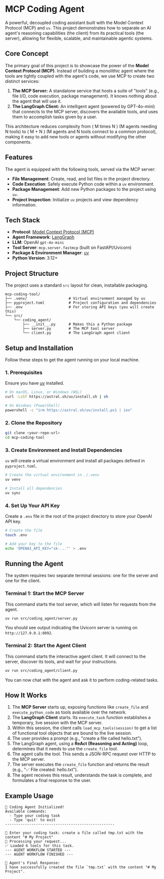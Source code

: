 # MCP Coding Agent

A powerful, decoupled coding assistant built with the Model Context Protocol (MCP) and `uv`. This project demonstrates how to separate an AI agent's reasoning capabilities (the client) from its practical tools (the server), allowing for flexible, scalable, and maintainable agentic systems.

## Core Concept

The primary goal of this project is to showcase the power of the **Model Context Protocol (MCP)**. Instead of building a monolithic agent where the tools are tightly coupled with the agent's code, we use MCP to create two distinct services:

1.  **The MCP Server:** A standalone service that hosts a suite of "tools" (e.g., file I/O, code execution, package management). It knows nothing about the agent that will use it.
2.  **The LangGraph Client:** An intelligent agent (powered by GPT-4o-mini) that connects to the MCP server, discovers the available tools, and uses them to accomplish tasks given by a user.

This architecture reduces complexity from \( M times N \) (M agents needing N tools) to \( M + N \) (M agents and N tools connect to a common protocol), making it easy to add new tools or agents without modifying the other components.

## Features

The agent is equipped with the following tools, served via the MCP server:

*   **File Management**: Create, read, and list files in the project directory.
*   **Code Execution**: Safely execute Python code within a `uv` environment.
*   **Package Management**: Add new Python packages to the project using `uv`.
*   **Project Inspection**: Initialize `uv` projects and view dependency information.

## Tech Stack

*   **Protocol**: [Model Context Protocol (MCP)](https://modelcontextprotocol.io/)
*   **Agent Framework**: [LangGraph](https://github.com/langchain-ai/langgraph)
*   **LLM**: OpenAI `gpt-4o-mini`
*   **Tool Server**: `mcp.server.fastmcp` (built on FastAPI/Uvicorn)
*   **Package & Environment Manager**: [uv](https://docs.astral.sh/uv/)
*   **Python Version**: 3.12+

## Project Structure

The project uses a standard `src` layout for clean, installable packaging.

```
mcp-coding-tool/
├── .venv/                   # Virtual environment managed by uv
├── pyproject.toml           # Project configuration and dependencies
├── .env                     # For storing API keys (you will create this)
└── src/
    └── coding_agent/
        ├── __init__.py      # Makes this a Python package
        ├── server.py        # The MCP tool server
        └── client.py        # The LangGraph agent client
```

## Setup and Installation

Follow these steps to get the agent running on your local machine.

### 1. Prerequisites

Ensure you have [uv](https://docs.astral.sh/uv/install/) installed.
```bash
# On macOS, Linux, or Windows (WSL)
curl -LsSf https://astral.sh/uv/install.sh | sh

# On Windows (PowerShell)
powershell -c "irm https://astral.sh/uv/install.ps1 | iex"
```

### 2. Clone the Repository

```bash
git clone <your-repo-url>
cd mcp-coding-tool
```

### 3. Create Environment and Install Dependencies

`uv` will create a virtual environment and install all packages defined in `pyproject.toml`.

```bash
# Create the virtual environment in ./.venv
uv venv

# Install all dependencies
uv sync
```

### 4. Set Up Your API Key

Create a `.env` file in the root of the project directory to store your OpenAI API key.

```bash
# Create the file
touch .env

# Add your key to the file
echo 'OPENAI_API_KEY="sk-..."' > .env
```

## Running the Agent

The system requires two separate terminal sessions: one for the server and one for the client.

### Terminal 1: Start the MCP Server

This command starts the tool server, which will listen for requests from the agent.

```bash
uv run src/coding_agent/server.py
```

You should see output indicating the Uvicorn server is running on `http://127.0.0.1:8092`.

### Terminal 2: Start the Agent Client

This command starts the interactive agent client. It will connect to the server, discover its tools, and wait for your instructions.

```bash
uv run src/coding_agent/client.py
```

You can now chat with the agent and ask it to perform coding-related tasks.

## How It Works

1.  The **MCP Server** starts up, exposing functions like `create_file` and `execute_python_code` as tools available over the network.
2.  The **LangGraph Client** starts. Its `execute_task` function establishes a temporary, live session with the MCP server.
3.  Within this session, the client calls `load_mcp_tools(session)` to get a list of functional tool objects that are bound to the live session.
4.  The user provides a prompt (e.g., "create a file called hello.txt").
5.  The LangGraph agent, using a **ReAct (Reasoning and Acting)** loop, determines that it needs to use the `create_file` tool.
6.  The agent calls the tool. This sends a JSON-RPC request over HTTP to the MCP server.
7.  The server executes the `create_file` function and returns the result (e.g., "✅ File created: hello.txt").
8.  The agent receives this result, understands the task is complete, and formulates a final response to the user.


## Example Usage

```
🤖 Coding Agent Initialized!
Available commands:
  - Type your coding task
  - Type 'quit' to exit
--------------------------------------------------

💭 Enter your coding task: create a file called tmp.txt with the content "# My Project"
🔄 Processing your request...
✅ Loaded 6 tools for this task.
--- AGENT WORKFLOW STARTED ---
--- AGENT WORKFLOW FINISHED ---

🤖 Agent's Final Response:
I have successfully created the file `tmp.txt` with the content "# My Project".
```